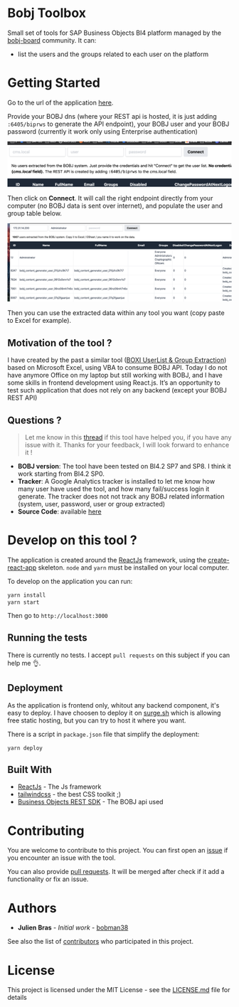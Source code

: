 # Bobj Toolbox

Small set of tools for SAP Business Objects BI4 platform managed by the [bobj-board](https://bobj-board.org) community. It can:

* list the users and the groups related to each user on the platform
# Getting Started

Go to the url of the application [here](http://tools.bobj-board.org/).

Provide your BOBJ dns (where your REST api is hosted, it is just adding `:6405/biprws` to generate the API endpoint), your BOBJ user and your BOBJ password (currently it work only using Enterprise authentication)

![login](login.png)

Then click on **Connect**. It will call the right endpoint directly from your computer (no BOBJ data is sent over internet), and populate the user and group table below.

![result](result.png)

Then you can use the extracted data within any tool you want (copy paste to Excel for example).
## Motivation of the tool ?

I have created by the past a similar tool ([BOXI UserList & Group Extraction](https://bobj-board.org/t/boxi-userlist-group-extraction/89434)) based on Microsoft Excel, using VBA to consume BOBJ API. Today I do not have anymore Office on my laptop but still working with BOBJ, and I have some skills in frontend development using React.js. It’s an opportunity to test such application that does not rely on any backend (except your BOBJ REST API) 

## Questions ?


> Let me know in this [thread](https://bobj-board.org/t/bobj-bi4-2-user-list-and-group-extraction-via-spa/256347) if this tool have helped you, if you have any issue with it. Thanks for your feedback, I will look forward to enhance it !

* **BOBJ version**: The tool have been tested on BI4.2 SP7 and SP8. I think it work starting from BI4.2 SP0.
* **Tracker**: A Google Analytics tracker is installed to let me know how many user have used the tool, and how many fail/success login it generate. The tracker does not not track any BOBJ related information (system, user, password, user or group extracted)
* **Source Code**: available [here](https://github.com/business-objects-board/bobj-toolbox)


# Develop on this tool ?

The application is created around the [ReactJs](https://reactjs.org) framework, using the [create-react-app](https://create-react-app.dev/) skeleton. `node` and `yarn` must be installed on your local computer.

To develop on the application you can run:

```
yarn install
yarn start
```

Then go to `http://localhost:3000`

## Running the tests

There is currently no tests. I accept `pull requests` on this subject if you can help me 👌.

## Deployment

As the application is frontend only, whitout any backend component, it's easy to deploy. I have choosen to deploy it on [surge.sh](https://surge.sh) which is allowing free static hosting, but you can try to host it where you want.

There is a script in `package.json` file that simplify the deployment:

```
yarn deploy
```

## Built With

- [ReactJs](https://reactjs.org) - The Js framework
- [tailwindcss](https://tailwindcss.com/) - the best CSS toolkit ;)
- [Business Objects REST SDK](https://help.sap.com/viewer/product/SAP_BUSINESSOBJECTS_BUSINESS_INTELLIGENCE_PLATFORM/4.3.1/en-US) - The BOBJ api used

# Contributing

You are welcome to contribute to this project. You can first open an [issue](https://github.com/business-objects-board/bobj-toolbox/issues) if you encounter an issue with the tool.

You can also provide [pull requests](https://github.com/business-objects-board/bobj-toolbox/pulls). It will be merged after check if it add a functionality or fix an issue.

# Authors

- **Julien Bras** - *Initial work* - [bobman38](https://github.com/bobman38)

See also the list of [contributors](https://github.com/business-objects-board/bobj-toolbox/contributors) who participated in this project.

# License

This project is licensed under the MIT License - see the [LICENSE.md](LICENSE.md) file for details
